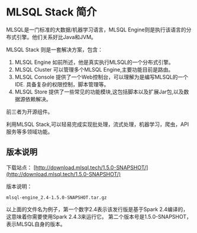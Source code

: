 # MLSQL Stack 简介

MLSQL是一门标准的大数据/机器学习语言，MLSQL Engine则是执行该语言的分布式引擎。他们关系好比Java和JVM。

MLSQL Stack 则是一套解决方案，包含：

1. MLSQL Engine  如前所述，他是真实执行MLSQL的一个分布式引擎。
2. MLSQL Cluster 可以管理多个MLSQL Engine,主要功能目前是路由。
3. MLSQL Console 提供了一个Web控制台，可以理解为是编写MLSQL的一个IDE. 具备复杂的权限控制，脚本管理等。
4. MLSQL Store   提供了一些常见的功能模块,这包括脚本以及扩展Jar包,以及数据源依赖解决。

前三者为开源组件。 

利用MLSQL Stack,可以轻易完成实现批处理，流式处理，机器学习，爬虫，API服务等多领域功能。

## 版本说明

下载站点： [http://download.mlsql.tech/1.5.0-SNAPSHOT/](http://download.mlsql.tech/1.5.0-SNAPSHOT/)

版本说明：

``` 
mlsql-engine_2.4-1.5.0-SNAPSHOT.tar.gz
```

以上面的文件名为例子，第一个数字2.4表示该发行版是基于Spark 2.4编译的，这意味着你需要使用Spark 2.4.3来运行它。
第二个版本号是1.5.0-SNAPSHOT，表示MLSQL自身的版本。



